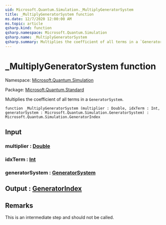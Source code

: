 ```yaml
---
uid: Microsoft.Quantum.Simulation._MultiplyGeneratorSystem
title: _MultiplyGeneratorSystem function
ms.date: 12/7/2020 12:00:00 AM
ms.topic: article
qsharp.kind: function
qsharp.namespace: Microsoft.Quantum.Simulation
qsharp.name: _MultiplyGeneratorSystem
qsharp.summary: Multiplies the coefficient of all terms in a `GeneratorSystem`.
---
```


# _MultiplyGeneratorSystem function

Namespace: [Microsoft.Quantum.Simulation](xref:Microsoft.Quantum.Simulation)

Package: [Microsoft.Quantum.Standard](https://nuget.org/packages/Microsoft.Quantum.Standard)


Multiplies the coefficient of all terms in a `GeneratorSystem`.

```qsharp
function _MultiplyGeneratorSystem (multiplier : Double, idxTerm : Int, generatorSystem : Microsoft.Quantum.Simulation.GeneratorSystem) : Microsoft.Quantum.Simulation.GeneratorIndex
```


## Input

### multiplier : [Double](xref:microsoft.quantum.lang-ref.double)




### idxTerm : [Int](xref:microsoft.quantum.lang-ref.int)




### generatorSystem : [GeneratorSystem](xref:Microsoft.Quantum.Simulation.GeneratorSystem)





## Output : [GeneratorIndex](xref:Microsoft.Quantum.Simulation.GeneratorIndex)



## Remarks

This is an intermediate step and should not be called.